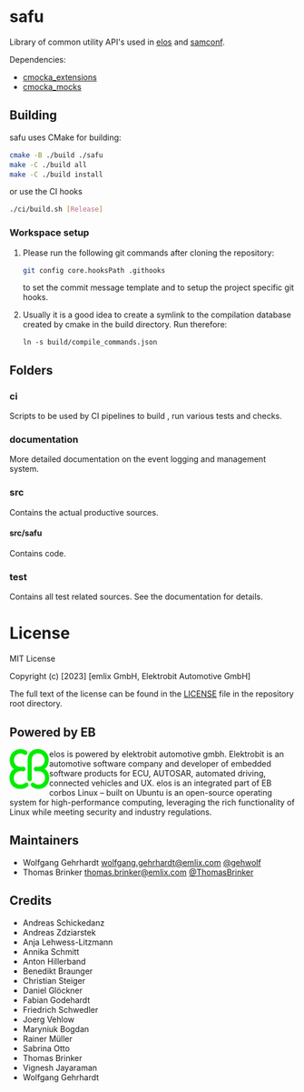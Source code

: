 # safu

Library of common utility API's used in
[elos](https://github.com/Elektrobit/elos) and
[samconf](https://github.com/Elektrobit/samconf).

Dependencies:

* [cmocka_extensions](https://github.com/Elektrobit/cmocka_extensions)
* [cmocka_mocks](https://github.com/Elektrobit/cmocka_mocks)

## Building

safu uses CMake for building:

```bash
cmake -B ./build ./safu
make -C ./build all
make -C ./build install
```

or use the CI hooks

```bash
./ci/build.sh [Release]
```

### Workspace setup

1. Please run the following git commands after cloning the repository:

   ```bash
   git config core.hooksPath .githooks
   ```

   to set the commit message template and to setup the project specific git hooks.

2. Usually it is a good idea to create a symlink to the compilation database
   created by cmake in the build directory. Run therefore:

   ```
   ln -s build/compile_commands.json
   ```

## Folders

### ci

Scripts to be used by CI pipelines to build , run various tests and checks.

### documentation

More detailed documentation on the event logging and management system.


### src

Contains the actual productive sources.

#### src/safu

Contains code.

### test

Contains all test related sources. See the documentation for details.

# License

MIT License

Copyright (c) [2023] [emlix GmbH, Elektrobit Automotive GmbH]

The full text of the license can be found in the [LICENSE](LICENSE) file in the repository root directory.

## Powered by EB

<img src="doc/source/_static/eb-logo.png" width=70 height=70 align="left">
elos is powered by elektrobit automotive gmbh.
Elektrobit is an automotive software company and developer of embedded software products for ECU, AUTOSAR, automated driving, connected vehicles and UX.
elos is an  integrated part of EB corbos Linux – built on Ubuntu is an open-source operating system for high-performance computing, leveraging the rich functionality of Linux while meeting security and industry regulations.


## Maintainers

* Wolfgang Gehrhardt wolfgang.gehrhardt@emlix.com [@gehwolf](https://github.com/gehwolf)
* Thomas Brinker thomas.brinker@emlix.com [@ThomasBrinker](https://github.com/ThomasBrinker)

## Credits

* Andreas Schickedanz
* Andreas Zdziarstek
* Anja Lehwess-Litzmann
* Annika Schmitt
* Anton Hillerband
* Benedikt Braunger
* Christian Steiger
* Daniel Glöckner
* Fabian Godehardt
* Friedrich Schwedler
* Joerg Vehlow
* Maryniuk Bogdan
* Rainer Müller
* Sabrina Otto
* Thomas Brinker
* Vignesh Jayaraman
* Wolfgang Gehrhardt

